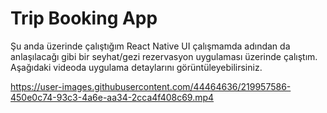 # Trip Booking App
 Şu anda üzerinde çalıştığım React Native UI çalışmamda adından da anlaşılacağı gibi bir seyhat/gezi rezervasyon uygulaması üzerinde çalıştım.
 Aşağıdaki videoda uygulama detaylarını görüntüleyebilirsiniz. 

https://user-images.githubusercontent.com/44464636/219957586-450e0c74-93c3-4a6e-aa34-2cca4f408c69.mp4

